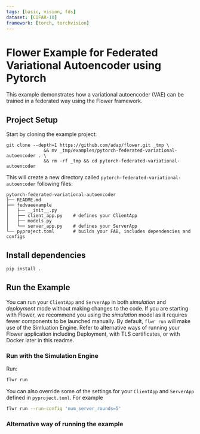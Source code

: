 ```yaml
---
tags: [basic, vision, fds]
dataset: [CIFAR-10]
framework: [torch, torchvision]
---
```


# Flower Example for Federated Variational Autoencoder using Pytorch

This example demonstrates how a variational autoencoder (VAE) can be trained in a federated way using the Flower framework.

## Project Setup

Start by cloning the example project:

```shell
git clone --depth=1 https://github.com/adap/flower.git _tmp \
              && mv _tmp/examples/pytorch-federated-variational-autoencoder . \
              && rm -rf _tmp && cd pytorch-federated-variational-autoencoder
```

This will create a new directory called `pytorch-federated-variational-autoencoder`
following files:

```shell
pytorch-federated-variational-autoencoder
├── README.md
├── fedvaeexample
│   ├── __init__.py
│   ├── client_app.py    # defines your ClientApp
│   ├── models.py
│   └── server_app.py    # defines your ServerApp
└── pyproject.toml       # builds your FAB, includes dependencies and configs
```

## Install dependencies

```bash
pip install .
```

## Run the Example

You can run your `ClientApp` and `ServerApp` in both _simulation_ and
_deployment_ mode without making changes to the code. If you are starting
with Flower, we recommend you using the _simulation_ model as it requires
fewer components to be launched manually. By default, `flwr run` will make
use of the Simluation Engine. Refer to alternative ways of running your
Flower application including Deployment, with TLS certificates, or with
Docker later in this readme.

### Run with the Simulation Engine

Run:

```bash
flwr run
```

You can also override some of the settings for your `ClientApp` and `ServerApp` defined in `pyproject.toml`. For example

```bash
flwr run --run-config 'num_server_rounds=5'
```

### Alternative way of running the example
